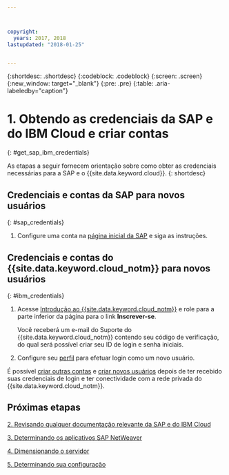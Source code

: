 ```yaml
---



copyright:
  years: 2017, 2018
lastupdated: "2018-01-25"


---
```


{:shortdesc: .shortdesc}
{:codeblock: .codeblock}
{:screen: .screen}
{:new_window: target="_blank"}
{:pre: .pre}
{:table: .aria-labeledby="caption"}


# 1. Obtendo as credenciais da SAP e do IBM Cloud e criar contas
{: #get_sap_ibm_credentials}

As etapas a seguir fornecem orientação sobre como obter as credenciais necessárias para a SAP e o {{site.data.keyword.cloud}}.
{: shortdesc}

## Credenciais e contas da SAP para novos usuários
{: #sap_credentials}

1. Configure uma conta na [página inicial da SAP](https://www.sap.com/) e siga as instruções.

## Credenciais e contas do {{site.data.keyword.cloud_notm}} para novos usuários
{: #ibm_credentials}

1. Acesse [Introdução ao {{site.data.keyword.cloud_notm}}](https://www.ibm.com/cloud/get-started) e role para a parte inferior da página para o link **Inscrever-se**.

   Você receberá um e-mail do Suporte do {{site.data.keyword.cloud_notm}} contendo seu código de verificação, do qual será possível criar seu ID de login e senha iniciais.
   
2. Configure seu [perfil](https://console.bluemix.net/docs/admin/profile.html#usersettings) para efetuar login como um novo usuário.

É possível [criar outras contas](https://console.bluemix.net/docs/customer-portal/getting-started.html#getting-started) e [criar novos usuários](https://console.bluemix.net/docs/customer-portal/getting-started.html#users-permissions) depois de ter recebido suas credenciais de login e ter conectividade com a rede privada do {{site.data.keyword.cloud_notm}}. 

## Próximas etapas

  [2. Revisando qualquer documentação relevante da SAP e do IBM Cloud](/docs/infrastructure/sap-netweaver/sap-review-doc.html)
  
  [3. Determinando os aplicativos SAP NetWeaver](/docs/infrastructure/sap-netweaver/sap-determine-apps.html)
  
  [4. Dimensionando o servidor](/docs/infrastructure/sap-netweaver/sap-size-server.html)
  
  [5. Determinando sua configuração](/docs/infrastructure/sap-netweaver/sap-determine-configuration.html)
